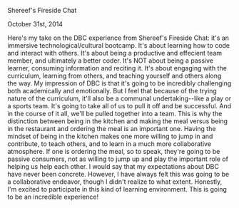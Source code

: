Shereef's Fireside Chat

October 31st, 2014

Here's my take on the DBC experience from Shereef's Fireside Chat: it's an immersive technological/cultural bootcamp. It's about learning how to code and interact with others. It's about being a productive and effecient team member, and ultimately a better coder. It's NOT about being a passive learner, consuming information and reciting it. It's about engaging with the curriculum, learning from others, and teaching yourself and others along the way.
My impression of DBC is that it's going to be incredibly challenging both academically and emotionally. But I feel that because of the trying nature of the curriculum, it'll also be a communal undertaking--like a play or a sports team. It's going to take all of us to pull it off and be successful. And in the course of it all, we'll be pulled together into a team. This is why the distinction between being in the kitchen and making the meal versus being in the restaurant and ordering the meal is an important one. Having the mindset of being in the kitchen makes one more willing to jump in and contribute, to teach others, and to learn in a much more collaborative atmosphere. If one is ordering the meal, so to speak, they're going to be passive consumers, not as willing to jump up and play the important role of helping us help each other.
I would say that my expectations about DBC have never been concrete. However, I have always felt this was going to be a collaborative endeavor, though I didn't realize to what extent. Honestly, I'm excited to participate in this kind of learning environment. This is going to be an incredible experience!